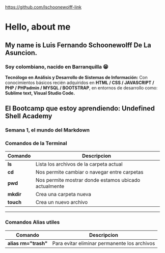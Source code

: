 https://github.com/lschoonewolff-link

# Hello, about me
## My name is Luis Fernando Schoonewolff De La Asuncion.
### Soy colombiano, nacido en Barranquilla 😁

**Tecnólogo en Análisis y Desarrollo de Sistemas de Información:** Con conocimientos básicos recién adquiridos en **HTML / CSS / JAVASCRIPT / PHP / PHPadmin / MYSQL / BOOTSTRAP**, en entornos de desarrollo como: **Sublime text, Visual Studio Code.**
## El Bootcamp que estoy aprendiendo: Undefined Shell Academy
### Semana 1, el mundo del Markdown
### Comandos de la Terminal
| Comando |Descripcion|
|---------|-----------|
|**ls**|Lista los archivos de la carpeta actual|
|**cd**|Nos permite cambiar o navegar entre carpetas|
|**pwd**|Nos permite mostrar donde estamos ubicado actualmente|
|**mkdir**|Crea una carpeta nueva|
|**touch**|Crea un nuevo archivo|
-------------------------------------------------------------
### Comandos Alias utiles
|Comando|Descripcion|
|-------|-----------|
|**alias rm="trash"**|Para evitar eliminar permanente los archivos|